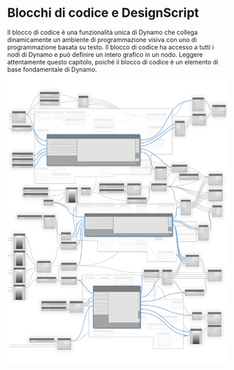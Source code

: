 # Blocchi di codice e DesignScript

Il blocco di codice è una funzionalità unica di Dynamo che collega dinamicamente un ambiente di programmazione visiva con uno di programmazione basata su testo. Il blocco di codice ha accesso a tutti i nodi di Dynamo e può definire un intero grafico in un nodo. Leggere attentamente questo capitolo, poiché il blocco di codice è un elemento di base fondamentale di Dynamo.

![](<../images/8-1/Code Blocks-01.jpg>)

